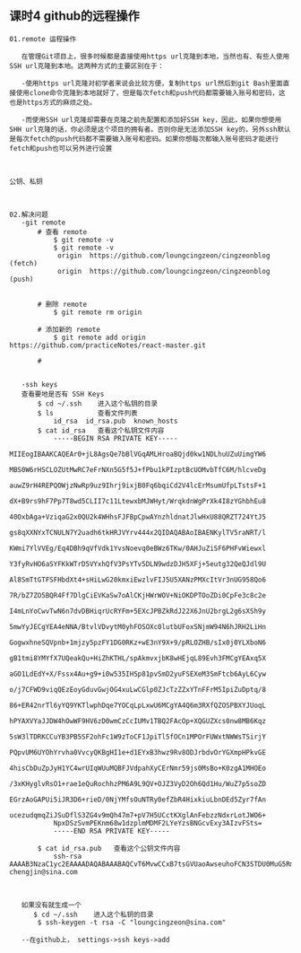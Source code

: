 ## 课时4 github的远程操作
    01.remote 运程操作

       在管理Git项目上，很多时候都是直接使用https url克隆到本地，当然也有、有些人使用SSH url克隆到本地。这两种方式的主要区别在于：

       -使用https url克隆对初学者来说会比较方便，复制https url然后到git Bash里面直接使用clone命令克隆到本地就好了，但是每次fetch和push代码都需要输入账号和密码，这也是https方式的麻烦之处。

       -而使用SSH url克隆却需要在克隆之前先配置和添加好SSH key，因此，如果你想使用SHH url克隆的话，你必须是这个项目的拥有者。否则你是无法添加SSH key的，另外ssh默认是每次fetch的push代码都不需要输入账号和密码。如果你想每次都输入账号密码才能进行fetch和push也可以另外进行设置



    公钥、私钥



    02.解决问题
       -git remote
           # 查看 remote
               $ git remote -v
               $ git remote -v
                origin  https://github.com/loungcingzeon/cingzeonblog (fetch)
                origin  https://github.com/loungcingzeon/cingzeonblog (push)


           # 删除 remote
               $ git remote rm origin

           # 添加新的 remote
               $ git remote add origin https://github.com/practiceNotes/react-master.git

           #


       -ssh keys
       查看要地是否有 SSH Keys
           $ cd ~/.ssh    进入这个私钥的目录
           $ ls           查看文件列表
               id_rsa  id_rsa.pub  known_hosts
           $ cat id_rsa   查看这个私钥文件内容
               -----BEGIN RSA PRIVATE KEY-----
               MIIEogIBAAKCAQEAr0+jL8AgsQe7bBlVGqAMLHroaBQjd0kw1NDLhuUZuUimgYW6
               MBS0W6rHSCLOZUtMwRC7eFrNXn5G5f5J+fPbu1kPIzptBcUOMvbTfC6M/hlcveDg
               auwZ9rH4REPQOWjzNwRp9uz9Ihrj9ixjB0Fq6bqiCd2V4lcErMsumUfpLTstsF+1
               dX+B9rs9hF7Pp7T8wd5CLII7c11LtewxbMJWHyt/WrqkdnWgPrXk4I8zYGhbhEu8
               40OxbAga+VziqaG2x0QU2k4WHhsFJFBpCpwAYnzhldnatJlwHxU88QRZT724YtJ5
               gs8qXXNYxTCNULN7Y2uadh6tkHRJVYrv444x2QIDAQABAoIBAENKylTV5raNRT/l
               KWmi7YlVVEg/Eq4DBh9qVfVdk1YvsNoevq0eBWz6TKw/0AHJuZiSF6PHFvWiewxl
               Y3fyRvHO6aSYFKkWTrD5VYxhQfV3PsYTv5DLN9wdzDJH5XFj+5eutg32QeQJdl9U
               Al8SmTtGTFSFHbdXt4+sHiLwG20kmxiEwzlvFIJ5U5XANzPMXcItVr3nUG958Qo6
               7R/bZ7ZO5BQR4Ff7DlgCiEVKaSw7oAlCKjHWrWOV+NiOKDPTOoZDi0CpFe3c8c2e
               I4mLnYoCwvTwN6n7dvDBHiqrUcRYFm+5EXcJPBZkRdJ22X6JnU2brgL2g6sXSh9y
               5mwYyJECgYEA4eNNA/BtvlVDvytM0yhFOSOXc0lutbUFoxSNjmW94N6hJRH2LiHn
               GogwxhneSQVpnb+1mjzy5pzFY1DG0RKz+wE3nY9X+9/pRLOZHB/sIx0j0YLXboN6
               gB1tmi8YMYfX7UQeakQu+HiZhKTHL/spAkmvxjbK8wHEjqL89Evh3FMCgYEAxq5X
               aGO1LdEdY+X/Fssx4Au+g9+i0w535IHSp81pvSmD2yuFSEXeM3SmFtcb6AyL6Cyw
               o/j7CFWD9viqQEzEoyGduvGwjOG4xuLwCGlp0ZJcTzZZxYTnFFrM5IpiZuDptq/8
               86+ER42nrTl6yYQ9YKTlwphDqe7YOCqLpLxwU6MCgYA4Q6m3RXfQZOSPBXYJUoqL
               hPYAXVYaJJDW4hOwWF9HV6zD0wmCzCcIUMv1TBQ2FAcOp+XQGUZXcs0nw8MB6Kqz
               5sW3lTDRKCCuYB3PB5SF2ohFc1W9zToCF1JpiTl5fOCn1MPOrFUWxtNWWsTSirjY
               PQpvUM6UYOhYrvha0VvcyQKBgHI1e+d1EYxB3hwz9Rv8ODJrbdvOrYGXmpHPkvGE
               4hisCbDuZpJyH1YC4wrUIqWUuMQBFJVdpahXyCErNmr59js0MsBo+K0zgA1MHOEo
               /3xKHyglvRsO1+rae1eQuRochhzPM6A9L9QV+OJZ3VyD2Oh6Qd1Hu/WuZ7p5soZD
               EGrzAoGAPUi5iJR3D6+rieD/0NjYMfsOuNTRy0efZbR4HixkiuLbnDEd5Zyr7fAn
               ucezudqmqZiJSuDflS3ZG4v9mQh47m7+pV7H5UCctKXglAnFebzzNdxrLotJWO6+
               NpxDSzSvmPEKnm68w1dzplmMDMF2LYeYzsBNGcvExy3AIzvFSts=
               -----END RSA PRIVATE KEY-----

           $ cat id_rsa.pub   查看这个公钥文件内容
               ssh-rsa AAAAB3NzaC1yc2EAAAADAQABAAABAQCvT6MvwCCxB7tsGVUaoAwseuhoFCN3STDU0MuG5Rm5SKaBhbowFLRbqsdIIs5lS0zBELt4Ws1efkbl/kn589u7WQ8jOm0FxQ4y9tN8Loz+GVy94OBq7Bn2sfhEQ9A5aPM3BGn27P0iGuP2LGMHQWrpuqIJ3ZXiVwSsyy6ZR+ktOy2wX7V1f4H2uz2EXs+ntPzB3kIsgjtzXUu17DFswlYfK39auqR2daA+teTgjzNgaFuES7zjQ7FsCBr5XOKpobbHRBTaThYeGwUkUGkKnABifOGV2dq0mXAfFTzxBFlPvbhi0nmCzypdc1jFMI1Qs3tja5p2Hq2QdElViu/jjjHZ chengjin@sina.com



       如果没有就生成一个
          $ cd ~/.ssh    进入这个私钥的目录
           $ ssh-keygen -t rsa -C "loungcingzeon@sina.com"

       --在github上， settings->ssh keys->add
